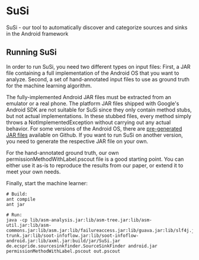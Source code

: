SuSi
====

SuSi - our tool to automatically discover and categorize sources and sinks in the Android framework

Running SuSi
-------------

In order to run SuSi, you need two different types on input files: First, a JAR file containing a full implementation
of the Android OS that you want to analyze. Second, a set of hand-annotated input files to use as ground truth for
the machine learning algorithm.

The fully-implemented Android JAR files must be extracted from an emulator or a real phone. The platform JAR files shipped
with Google's Android SDK are not suitable for SuSi since they only contain method stubs, but not actual implementations.
In these stubbed files, every method simply throws a NotImplementedException without carrying out any actual behavior.
For some versions of the Android OS, there are [pre-generated JAR files](https://github.com/Sable/android-platforms)
available on Github. If you want to run SuSi on another version, you need to generate the respective JAR file on your own.

For the hand-annotated ground truth, our own permissionMethodWithLabel.pscout file is a good starting point. You can
either use it as-is to reproduce the results from our paper, or extend it to meet your own needs.

Finally, start the machine learner:

```
# Build:
ant compile
ant jar

# Run:
java -cp lib/asm-analysis.jar:lib/asm-tree.jar:lib/asm-util.jar:lib/asm-commons.jar:lib/asm.jar:lib/failureaccess.jar:lib/guava.jar:lib/slf4j.jar:lib/weka.jar:lib/soot-trunk.jar:lib/soot-infoflow.jar:lib/soot-infoflow-android.jar:lib/axml.jar:build/jar/SuSi.jar de.ecspride.sourcesinkfinder.SourceSinkFinder android.jar permissionMethodWithLabel.pscout out.pscout 
```
